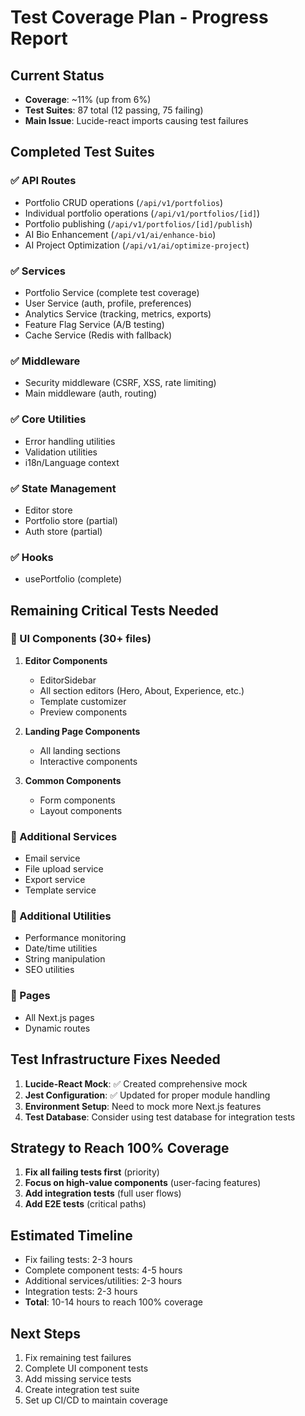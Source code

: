 # Test Coverage Plan - Progress Report

## Current Status
- **Coverage**: ~11% (up from 6%)
- **Test Suites**: 87 total (12 passing, 75 failing)
- **Main Issue**: Lucide-react imports causing test failures

## Completed Test Suites

### ✅ API Routes
- Portfolio CRUD operations (`/api/v1/portfolios`)
- Individual portfolio operations (`/api/v1/portfolios/[id]`)
- Portfolio publishing (`/api/v1/portfolios/[id]/publish`)
- AI Bio Enhancement (`/api/v1/ai/enhance-bio`)
- AI Project Optimization (`/api/v1/ai/optimize-project`)

### ✅ Services
- Portfolio Service (complete test coverage)
- User Service (auth, profile, preferences)
- Analytics Service (tracking, metrics, exports)
- Feature Flag Service (A/B testing)
- Cache Service (Redis with fallback)

### ✅ Middleware
- Security middleware (CSRF, XSS, rate limiting)
- Main middleware (auth, routing)

### ✅ Core Utilities
- Error handling utilities
- Validation utilities
- i18n/Language context

### ✅ State Management
- Editor store
- Portfolio store (partial)
- Auth store (partial)

### ✅ Hooks
- usePortfolio (complete)

## Remaining Critical Tests Needed

### 🔲 UI Components (30+ files)
1. **Editor Components**
   - EditorSidebar
   - All section editors (Hero, About, Experience, etc.)
   - Template customizer
   - Preview components

2. **Landing Page Components**
   - All landing sections
   - Interactive components

3. **Common Components**
   - Form components
   - Layout components

### 🔲 Additional Services
- Email service
- File upload service
- Export service
- Template service

### 🔲 Additional Utilities
- Performance monitoring
- Date/time utilities
- String manipulation
- SEO utilities

### 🔲 Pages
- All Next.js pages
- Dynamic routes

## Test Infrastructure Fixes Needed

1. **Lucide-React Mock**: ✅ Created comprehensive mock
2. **Jest Configuration**: ✅ Updated for proper module handling
3. **Environment Setup**: Need to mock more Next.js features
4. **Test Database**: Consider using test database for integration tests

## Strategy to Reach 100% Coverage

1. **Fix all failing tests first** (priority)
2. **Focus on high-value components** (user-facing features)
3. **Add integration tests** (full user flows)
4. **Add E2E tests** (critical paths)

## Estimated Timeline
- Fix failing tests: 2-3 hours
- Complete component tests: 4-5 hours
- Additional services/utilities: 2-3 hours
- Integration tests: 2-3 hours
- **Total**: 10-14 hours to reach 100% coverage

## Next Steps
1. Fix remaining test failures
2. Complete UI component tests
3. Add missing service tests
4. Create integration test suite
5. Set up CI/CD to maintain coverage